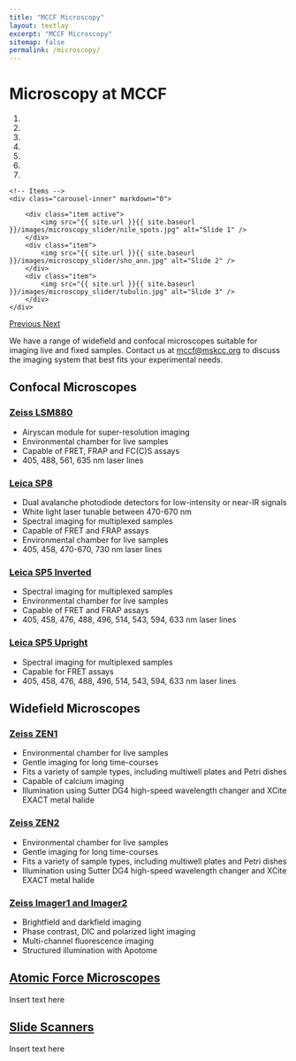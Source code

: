 ```yaml
---
title: "MCCF Microscopy"
layout: textlay
excerpt: "MCCF Microscopy"
sitemap: false
permalink: /microscopy/
---
```


# Microscopy at MCCF

<div markdown="0" id="carousel" class="carousel slide" data-ride="carousel" data-interval="5000" data-pause="hover" >
    <!-- Menu -->
    <ol class="carousel-indicators">
        <li data-target="#carousel" data-slide-to="0" class="active"></li>
        <li data-target="#carousel" data-slide-to="1"></li>
        <li data-target="#carousel" data-slide-to="2"></li>
        <li data-target="#carousel" data-slide-to="3"></li>
        <li data-target="#carousel" data-slide-to="4"></li>
        <li data-target="#carousel" data-slide-to="5"></li>
        <li data-target="#carousel" data-slide-to="6"></li>
    </ol>

    <!-- Items -->
    <div class="carousel-inner" markdown="0">

        <div class="item active">
            <img src="{{ site.url }}{{ site.baseurl }}/images/microscopy_slider/nile_spots.jpg" alt="Slide 1" />
        </div>
        <div class="item">
            <img src="{{ site.url }}{{ site.baseurl }}/images/microscopy_slider/sho_ann.jpg" alt="Slide 2" />
        </div>
        <div class="item">
            <img src="{{ site.url }}{{ site.baseurl }}/images/microscopy_slider/tubulin.jpg" alt="Slide 3" />
        </div>
    </div>
  <a class="left carousel-control" href="#carousel" role="button" data-slide="prev">
    <span class="glyphicon glyphicon-chevron-left" aria-hidden="true"></span>
    <span class="sr-only">Previous</span>
  </a>
  <a class="right carousel-control" href="#carousel" role="button" data-slide="next">
    <span class="glyphicon glyphicon-chevron-right" aria-hidden="true"></span>
    <span class="sr-only">Next</span>
  </a>
</div>


We have a range of widefield and confocal microscopes suitable for imaging live and fixed samples. Contact us at <mccf@mskcc.org> to discuss the imaging system that best fits your experimental needs.

## Confocal Microscopes
### [Zeiss LSM880](lsm880)

- Airyscan module for super-resolution imaging
- Environmental chamber for live samples
- Capable of FRET, FRAP and FC(C)S assays
- 405, 488, 561, 635 nm laser lines

### [Leica SP8](sp8)

- Dual avalanche photodiode detectors for low-intensity or near-IR signals
- White light laser tunable between 470-670 nm
- Spectral imaging for multiplexed samples
- Capable of FRET and FRAP assays
- Environmental chamber for live samples
- 405, 458, 470-670, 730 nm laser lines

### [Leica SP5 Inverted](sp5i)

- Spectral imaging for multiplexed samples
- Environmental chamber for live samples
- Capable of FRET and FRAP assays
- 405, 458, 476, 488, 496, 514, 543, 594, 633 nm laser lines
 
### [Leica SP5 Upright](sp5u)

- Spectral imaging for multiplexed samples
- Capable for FRET assays
- 405, 458, 476, 488, 496, 514, 543, 594, 633 nm laser lines

## Widefield Microscopes
### [Zeiss ZEN1](zen1)

- Environmental chamber for live samples
- Gentle imaging for long time-courses 
- Fits a variety of sample types, including multiwell plates and Petri dishes
- Capable of calcium imaging
- Illumination using Sutter DG4 high-speed wavelength changer and XCite EXACT metal halide

### [Zeiss ZEN2](zen2)

- Environmental chamber for live samples
- Gentle imaging for long time-courses
- Fits a variety of sample types, including multiwell plates and Petri dishes
- Illumination using Sutter DG4 high-speed wavelength changer and XCite EXACT metal halide

### [Zeiss Imager1 and Imager2](imager)

- Brightfield and darkfield imaging
- Phase contrast, DIC and polarized light imaging
- Multi-channel fluorescence imaging
- Structured illumination with Apotome

## [Atomic Force Microscopes](afm)

Insert text here

## [Slide Scanners](scanners)

Insert text here
